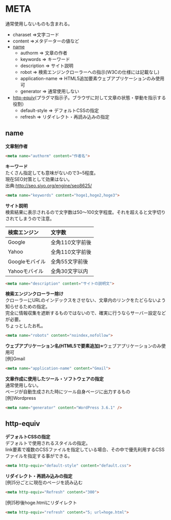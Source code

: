META
================
通常使用しないものも含まれる。

+ charaset ⇒文字コード
+ content ⇒メタデーターの値など
+ [name](#NAME)
  + authorm ⇒ 文章の作者
  + keywords ⇒ キーワード
  + description ⇒ サイト説明
  + robot ⇒ 検索エンジンクローラーへの指示(W3Cの仕様には記載なし)
  + application-name ⇒ HTML5追加要素ウェブアプリケーションのみ使用可
  + generator ⇒ 通常使用しない
+ [http-equiv](#HTTP-EQUIV)(プラグマ指示子。ブラウザに対して文章の状態・挙動を指示する役割）
  + default-style ⇒ デフォルトCSSの指定
  + refresh ⇒ リダイレクト・再読み込みの指定

<a name="NAME">name
---------------
**文章制作者**  
```html
<meta name="authorm" content="作者名">
```

**キーワード**  
たくさん指定しても意味がないので3~5程度。  
現在SEO対策として効果はない。  
出典:http://seo.siyo.org/engine/seo8625/
```html
<meta name="keywords" content="hoge1,hoge2,hoge3">
```

**サイト説明**  
検索結果に表示されるので文字数は50～100文字程度。それを超えると文字切りされてしまうので注意。

| 検索エンジン | 文字数 | 
|:-----|:-----|
| Google | 全角110文字前後 |
| Yahoo | 全角110文字前後 |
| Googleモバイル | 全角55文字前後 |
| Yahooモバイル |全角30文字以内 |

```html
<meta name="description" content="サイトの説明文">
```

**検索エンジンクローラー除け**  
クローラーにURLのインデックスをさせない、文章内のリンクをたどらないよう知らせるための指定。  
完全に情報収集を遮断するものではないので、確実に行うならサーバー設定などが必要。  
ちょっとしたお札。  

```html
<meta name="robots" content="noindex,nofollow">
```

**ウェブアプリケーション名(HTML5で要素追加)**※ウェブアプリケーションのみ使用可  
[例]Gmail  
```html
<meta name="application-name" content="Gmail">
```

**文章作成に使用したツール・ソフトウェアの指定**  
通常使用しない。  
ページが自動生成された時にツール自身ページに出力するもの  
[例]Wordpress  
```html
<meta name="generator" content="WordPress 3.6.1" />
```

<a name="HTTP-EQUIV">http-equiv
---------------
**デフォルトCSSの指定**  
デフォルトで使用されるスタイルの指定。  
link要素で複数のCSSファイルを指定している場合、その中で優先利用するCSSファイルを指定する事ができる。  
```html
<meta http-equiv="default-style" content="default.css">
```

**リダイレクト・再読み込みの指定**  
[例]5分ごとに現在のページを読み込む  
```html
<meta http-equiv="Refresh" content="300">
```

[例]5秒後hoge.htmlにリダイレクト  
```html
<meta http-equiv="refresh" content="5; url=hoge.html">
```